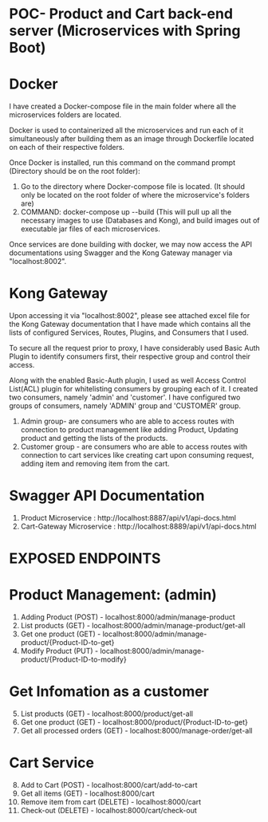 
# POC- Product and Cart back-end server (Microservices with Spring Boot)


# Docker
I have created a Docker-compose file in the main folder where all the microservices folders are located.

Docker is used to containerized all the microservices and run each of it simultaneously after building them as an image through Dockerfile located on each of their respective folders.

Once Docker is installed, run this command on the command prompt (Directory should be on the root folder):

1. Go to the directory where Docker-compose file is located. (It should only be located on the root folder of where the microservice's folders are)
2. COMMAND: docker-compose up --build (This will pull up all the necessary images to use (Databases and Kong), and build images out of executable jar files of each microservices.

Once services are done building with docker, we may now access the API documentations using Swagger and the Kong Gateway manager via "localhost:8002".

# Kong Gateway
Upon accessing it via "localhost:8002", please see attached excel file for the Kong Gateway documentation that I have made which contains all the lists of configured Services, Routes, Plugins, and Consumers that I used.

To secure all the request prior to proxy, I have considerably used Basic Auth Plugin to identify consumers first, their respective group and control their access.

Along with the enabled Basic-Auth plugin, I used as well Access Control List(ACL) plugin for whitelisting consumers by grouping each of it.
I created two consumers, namely 'admin' and 'customer'.  I have configured two groups of consumers, namely 'ADMIN' group and 'CUSTOMER' group. 
1. Admin group- are consumers who are able to access routes with connection to product management like adding Product, Updating product and getting the lists of the products.
2. Customer group - are consumers who are able to access routes with connection to cart services like creating cart upon consuming request, adding item and removing item from the cart.

# Swagger API Documentation

1. Product Microservice : http://localhost:8887/api/v1/api-docs.html
2. Cart-Gateway Microservice : http://localhost:8889/api/v1/api-docs.html


# EXPOSED ENDPOINTS
# Product Management: (admin)
1. Adding Product (POST) - localhost:8000/admin/manage-product
2. List products (GET) - localhost:8000/admin/manage-product/get-all
3. Get one product (GET) - localhost:8000/admin/manage-product/{Product-ID-to-get}
4. Modify Product (PUT) - localhost:8000/admin/manage-product/{Product-ID-to-modify}

# Get Infomation as a customer
5. List products (GET) - localhost:8000/product/get-all
6. Get one product (GET) - localhost:8000/product/{Product-ID-to-get}
7. Get all processed orders (GET) - localhost:8000/manage-order/get-all

# Cart Service
8. Add to Cart (POST) - localhost:8000/cart/add-to-cart
9. Get all items (GET) - localhost:8000/cart
10. Remove item from cart (DELETE) - localhost:8000/cart
11. Check-out (DELETE) - localhost:8000/cart/check-out

